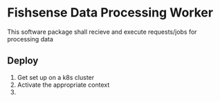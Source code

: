 # Fishsense Data Processing Worker
This software package shall recieve and execute requests/jobs for processing data

## Deploy
1. Get set up on a k8s cluster
2. Activate the appropriate context
3. 